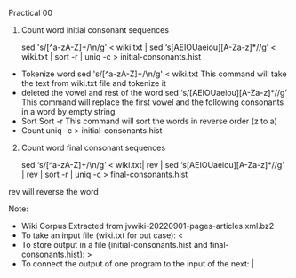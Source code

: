 Practical 00

1. Count word initial consonant sequences

    sed 's/[^a-zA-Z]\+/\n/g' < wiki.txt | sed ‘s[AEIOUaeiou][A-Za-z]*//g’ < wiki.txt | sort -r | uniq -c > initial-consonants.hist

  - Tokenize word
    sed 's/[^a-zA-Z]\+/\n/g' < wiki.txt
    This command will take the text from wiki.txt file and tokenize it
  - deleted the vowel and rest of the word
    sed ‘s/[AEIOUaeiou][A-Za-z]*//g’
    This command will replace the first vowel and the following consonants in a word by empty string
  - Sort
    Sort -r 
    This command will sort the words in reverse order (z to a)
  - Count
  uniq -c > initial-consonants.hist


2. Count word final consonant sequences

    sed ‘s/[^a-zA-Z]\+/\n/g’ < wiki.txt| rev | sed ‘s[AEIOUaeiou][A-Za-z]*//g’ | rev | sort -r | uniq -c > final-consonants.hist

  rev will reverse the word




Note:
  - Wiki Corpus Extracted from jvwiki-20220901-pages-articles.xml.bz2
  - To take an input file (wiki.txt for out case): < 
  - To store output in a file (initial-consonants.hist and final-consonants.hist): >
  - To connect the output of one program to the input of the next: | 
